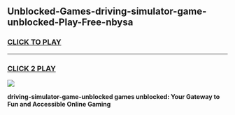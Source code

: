 
## Unblocked-Games-driving-simulator-game-unblocked-Play-Free-nbysa
<h3>
<a href="https://premium76.site?title=driving-simulator-game-unblocked&ref=10A">CLICK TO PLAY</a></h3>
<hr>

<h3>
<a href="https://premium76.site?title=driving-simulator-game-unblocked&ref=10A">CLICK 2 PLAY</a>
  
</h3>

<a href="https://premium76.site?title=driving-simulator-game-unblocked&ref=10A"><img src="https://clearcache.store/games.png"></a>


**driving-simulator-game-unblocked games unblocked: Your Gateway to Fun and Accessible Online Gaming**
